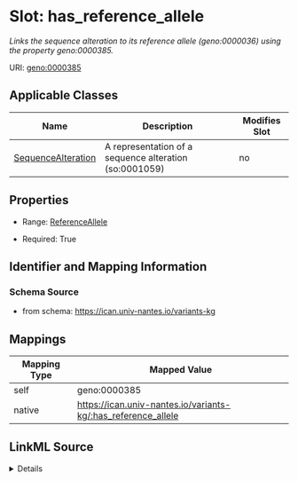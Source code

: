 

# Slot: has_reference_allele


_Links the sequence alteration to its reference allele (geno:0000036) using the property geno:0000385._





URI: [geno:0000385](http://purl.obolibrary.org/obo/GENO_0000385)



<!-- no inheritance hierarchy -->





## Applicable Classes

| Name | Description | Modifies Slot |
| --- | --- | --- |
| [SequenceAlteration](SequenceAlteration.md) | A representation of a sequence alteration (so:0001059) |  no  |







## Properties

* Range: [ReferenceAllele](ReferenceAllele.md)

* Required: True





## Identifier and Mapping Information







### Schema Source


* from schema: https://ican.univ-nantes.io/variants-kg




## Mappings

| Mapping Type | Mapped Value |
| ---  | ---  |
| self | geno:0000385 |
| native | https://ican.univ-nantes.io/variants-kg/:has_reference_allele |




## LinkML Source

<details>
```yaml
name: has_reference_allele
description: Links the sequence alteration to its reference allele (geno:0000036)
  using the property geno:0000385.
from_schema: https://ican.univ-nantes.io/variants-kg
rank: 1000
slot_uri: geno:0000385
alias: has_reference_allele
owner: SequenceAlteration
domain_of:
- SequenceAlteration
range: ReferenceAllele
required: true

```
</details>